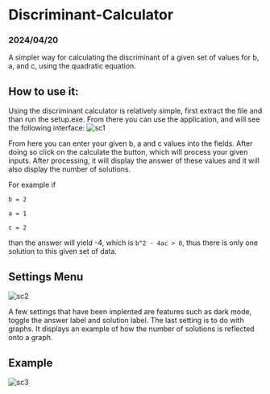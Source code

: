 # Discriminant-Calculator
### 2024/04/20
A simpler way for calculating the discriminant of a given set of values for b, a, and c, using the quadratic equation.
## How to use it:
Using the discriminant calculator is relatively simple, first extract the file and than run the setup.exe. From there you can use the application, and will see the following interface:
![sc1](https://github.com/AliK070/Discriminant_Calculator/assets/170590240/bb04555c-4675-4601-8f60-bd67d1364d83)

From here you can enter your given b, a and c values into the fields. After doing so click on the calculate the button, which will process your given inputs. After processing, it will display the answer of these values and it will also display the number of solutions. 

For example if

`b = 2`

`a = 1 `

`c = 2`

than the answer will yield -4, which is `b^2 - 4ac > 0`, thus there is only one solution to this given set of data.

## Settings Menu

![sc2](https://github.com/AliK070/Discriminant_Calculator/assets/170590240/55c3e93c-ccf6-4a38-ab64-5af545b7e40f)

A few settings that have been implented are features such as dark mode, toggle the answer label and solution label. The last setting is to do with graphs. It displays an example of how the number of solutions is reflected onto a graph. 

## Example 

![sc3](https://github.com/AliK070/Discriminant_Calculator/assets/170590240/ff16ce8d-be5e-4ce6-b8db-ef54acf0a8b4)

